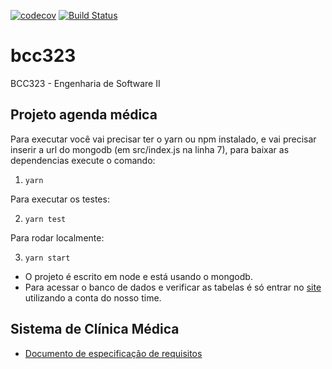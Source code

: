 [![codecov](https://codecov.io/gh/marcosfpr/bcc323/branch/main/graph/badge.svg?token=A2I7WLZ7YB)](https://codecov.io/gh/marcosfpr/bcc323)
[![Build Status](https://travis-ci.com/marcosfpr/bcc323.svg?branch=main)](https://travis-ci.com/marcosfpr/bcc323)

# bcc323
BCC323 - Engenharia de Software II

## Projeto agenda médica
Para executar você vai precisar ter o yarn ou npm instalado, e vai precisar inserir a url do mongodb (em src/index.js na linha 7),
para baixar as dependencias execute o comando:

1.  `yarn`

Para executar os testes:

2.  `yarn test`

Para rodar localmente:

3.  `yarn start`

- O projeto é escrito em node e está usando o mongodb.
- Para acessar o banco de dados e verificar as tabelas é só entrar no [site](https://account.mongodb.com/account/login?signedOut=true)  utilizando a conta do nosso time.

## Sistema de Clínica Médica
- [ Documento de especificação de requisitos ](https://pt.overleaf.com/read/qqftwpjbqbxw)

